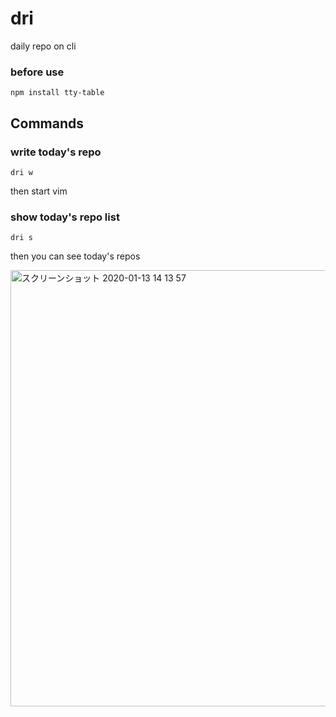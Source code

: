 # dri
daily repo on cli

### before use
```
npm install tty-table
```

## Commands
### write today's repo
```
dri w
```
then start vim

### show today's repo list
```
dri s
```
then you can see today's repos

<img width="698" alt="スクリーンショット 2020-01-13 14 13 57" src="https://user-images.githubusercontent.com/32477095/72236776-86b13a00-361b-11ea-9d9c-21dfe7bf49eb.png">

